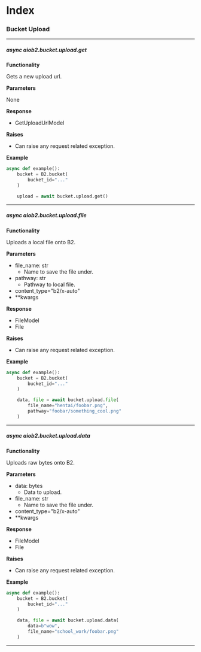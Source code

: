 # Index

### Bucket Upload
___

##### async aiob2.bucket.upload.get

**Functionality**

Gets a new upload url.


**Parameters**

None

**Response**

- GetUploadUrlModel

**Raises**

- Can raise any request related exception. 

**Example**

```python
async def example():
    bucket = B2.bucket(
        bucket_id="..."
    )

    upload = await bucket.upload.get()
```

___

##### async aiob2.bucket.upload.file

**Functionality**

Uploads a local file onto B2.


**Parameters**

- file_name: str
    - Name to save the file under.
- pathway: str
    - Pathway to local file.
- content_type="b2/x-auto"
- **kwargs

**Response**

- FileModel
- File

**Raises**

- Can raise any request related exception. 

**Example**

```python
async def example():
    bucket = B2.bucket(
        bucket_id="..."
    )

    data, file = await bucket.upload.file(
        file_name="hentai/foobar.png",
        pathway="foobar/something_cool.png"
    )
```

___

##### async aiob2.bucket.upload.data

**Functionality**

Uploads raw bytes onto B2.


**Parameters**

- data: bytes
    - Data to upload.
- file_name: str
    - Name to save the file under.
- content_type="b2/x-auto"
- **kwargs

**Response**

- FileModel
- File

**Raises**

- Can raise any request related exception. 

**Example**

```python
async def example():
    bucket = B2.bucket(
        bucket_id="..."
    )

    data, file = await bucket.upload.data(
        data=b"wow",
        file_name="school_work/foobar.png"
    )
```

___